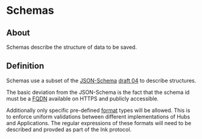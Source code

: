 # Schemas

## About

Schemas describe the structure of data to be saved.

## Definition

Schemas use a subset of the [JSON-Schema](http://json-schema.org/) [draft 04](http://tools.ietf.org/html/draft-zyp-json-schema-04) to describe structures.

The basic deviation from the JSON-Schema is the fact that the schema id must be a [FQDN](http://en.wikipedia.org/wiki/Fully_qualified_domain_name) available on HTTPS and publicly accessible.

Additionally only specific pre-defined [format](http://tools.ietf.org/html/draft-fge-json-schema-validation-00#page-18) types will be allowed. This is to enforce uniform validations between different implementations of Hubs and Applications. The regular expressions of these formats will need to be described and provded as part of the Ink protocol.
